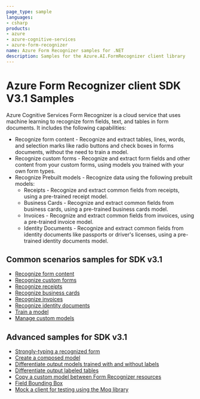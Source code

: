 ```yaml
---
page_type: sample
languages:
- csharp
products:
- azure
- azure-cognitive-services
- azure-form-recognizer
name: Azure Form Recognizer samples for .NET
description: Samples for the Azure.AI.FormRecognizer client library
---
```


# Azure Form Recognizer client SDK V3.1 Samples
Azure Cognitive Services Form Recognizer is a cloud service that uses machine learning to recognize form fields, text, and tables in form documents. It includes the following capabilities:

- Recognize form content - Recognize and extract tables, lines, words, and selection marks like radio buttons and check boxes in forms documents, without the need to train a model.
- Recognize custom forms - Recognize and extract form fields and other content from your custom forms, using models you trained with your own form types.
- Recognize Prebuilt models - Recognize data using the following prebuilt models:
  - Receipts - Recognize and extract common fields from receipts, using a pre-trained receipt model.
  - Business Cards - Recognize and extract common fields from business cards, using a pre-trained business cards model.
  - Invoices - Recognize and extract common fields from invoices, using a pre-trained invoice model.
  - Identity Documents - Recognize and extract common fields from identity documents like passports or driver's licenses, using a pre-trained identity documents model.

## Common scenarios samples for SDK v3.1
- [Recognize form content](Sample1_RecognizeFormContent.md)
- [Recognize custom forms](Sample2_RecognizeCustomForms.md)
- [Recognize receipts](Sample3_RecognizeReceipts.md)
- [Recognize business cards](Sample9_RecognizeBusinessCards.md)
- [Recognize invoices](Sample10_RecognizeInvoices.md)
- [Recognize identity documents](Sample11_RecognizeIdentityDocuments.md)
- [Train a model](Sample5_TrainModel.md)
- [Manage custom models](Sample6_ManageCustomModels.md)

## Advanced samples for SDK v3.1
- [Strongly-typing a recognized form](Sample4_StronglyTypingARecognizedForm.md)
- [Create a composed model](V3.1/Sample8_ModelCompose.md)
- [Differentiate output models trained with and without labels](https://github.com/Azure/azure-sdk-for-net/blob/main/sdk/formrecognizer/Azure.AI.FormRecognizer/tests/samples/V3.1/Sample10_DifferentiateOutputModelsTrainedWithAndWithoutLabels.cs)
- [Differentiate output labeled tables](https://github.com/Azure/azure-sdk-for-net/blob/main/sdk/formrecognizer/Azure.AI.FormRecognizer/tests/samples/V3.1/Sample15_DifferentiateOutputLabeledTables.cs)
- [Copy a custom model between Form Recognizer resources](Sample7_CopyCustomModel.md)
- [Field Bounding Box](https://github.com/Azure/azure-sdk-for-net/tree/main/sdk/formrecognizer/Azure.AI.FormRecognizer/tests/samples/V3.1/Sample9_FieldBoundingBox.cs)
- [Mock a client for testing using the Moq library](https://github.com/Azure/azure-sdk-for-net/blob/main/sdk/formrecognizer/Azure.AI.FormRecognizer/samples/V3.1/Sample_MockClient.md)
